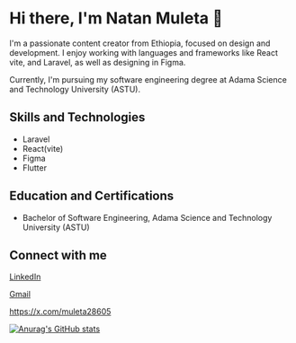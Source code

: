 # Hi there, I'm Natan Muleta 👋

I'm a passionate content creator from Ethiopia, focused on design and development. I enjoy working with languages and frameworks like React vite, and Laravel, as well as designing in Figma.

Currently, I'm pursuing my software engineering degree at Adama Science and Technology University (ASTU).
## Skills and Technologies

- Laravel
- React(vite)
- Figma
- Flutter

## Education and Certifications

- Bachelor of Software Engineering, Adama Science and Technology University (ASTU)

## Connect with me

[LinkedIn](https://www.linkedin.com/in/natan-muleta-b11aa62b8/)

[Gmail](natanmuleta911@gmail.com)

https://x.com/muleta28605

[![Anurag's GitHub stats](https://github-readme-stats.vercel.app/api?username=natanmuletahunde)](https://github.com/natanmuletahunde/github-readme-stats)

